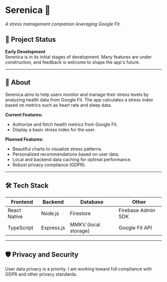 # Serenica 🌿  
*A stress management companion leveraging Google Fit.*

## 🚀 Project Status  
**Early Development**  
Serenica is in its initial stages of development. Many features are under construction, and feedback is welcome to shape the app's future.

---

## 📖 About  
Serenica aims to help users monitor and manage their stress levels by analyzing health data from Google Fit. The app calculates a stress index based on metrics such as heart rate and sleep data.  

**Current Features:**  
- Authorize and fetch health metrics from Google Fit.
- Display a basic stress index for the user.  

**Planned Features:**  
- Beautiful charts to visualize stress patterns.  
- Personalized recommendations based on user data.  
- Local and backend data caching for optimal performance.  
- Robust privacy compliance (GDPR).  


---

## 🛠️ Tech Stack  

| **Frontend** | **Backend** | **Database** | **Other** |
|--------------|-------------|--------------|-----------|
| React Native | Node.js     | Firestore    | Firebase Admin SDK |
| TypeScript   | Express.js  | MMKV (local storage) | Google Fit API |

---

## 🛡️ Privacy and Security  
User data privacy is a priority. I am working toward full compliance with GDPR and other privacy standards.  
